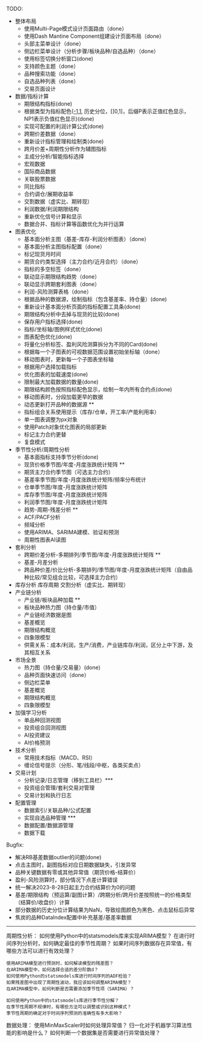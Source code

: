 TODO:

- 整体布局
    - 使用Multi-Page模式设计页面路由（done）
    - 使用Dash Mantine Component组建设计页面布局（done）
    - 头部主菜单设计（done）
    - 侧边栏菜单设计（分析步骤/板块品种/自选品种）（done）
    - 使用标签切换分析窗口(done)
    - 支持颜色主题（done）
    - 品种搜索功能（done）
    - 自选品种列表（done）
    - 交易页面设计
- 数据/指标计算
    - 期限结构指标(done)
    - 根据类型为指标配色([-1,1](NP1), 历史分位，[]0,1]，后缀P表示正值红色显示，NP1表示负值红色显示)(done)
    - 实现可配置的利润计算公式(done)
    - 跨期价差数据（done）
    - 重新设计指标管理和绘制类(done)
    - 跨月价差+周期性分析作为辅图指标
    - 主成分分析/智能指标选择
    - 宏观数据
    - 国际商品数据
    - 关联股票数据
    - 同比指标
    - 合约调仓/展期收益率
    - 交割数据（虚实比、期转现）
    - 利润数据/利润期限结构
    - 重新优化信号计算和显示
    - 数据合并、指标计算等函数优化为并行运算
- 图表优化
    - 基本面分析主图（基差-库存-利润分析图表）（done）
    - 基本面分析主图指标配置（done）
    - 标记现货月时间
    - 期货合约类型选择（主力合约/近月合约）（done）
    - 指标的多空标签（done）
    - 联动显示期限结构趋势（done）
    - 联动显示跨期套利图表（done）
    - 利润-风险测算表格（done）
    - 根据品种的数据源，绘制指标（包含基差率、持仓量）(done)
    - 重新设计基本面分析页面的指标配置工具条(done)
    - 期限结构分析中去掉与现货的比较(done)
    - 保存用户指标选择(done)
    - 指标/坐标轴/图例样式优化(done)
    - 图表配色优化(done)    
    - 将量化分析标签、盈利风险测算拆分为不同的Card(done)
    - 根据每一个子图表的可视数据范围设置初始坐标轴（done）
    - 移动图表时，更新每一个子图表坐标轴
    - 根据用户选择加载指标
    - 优化图表的加载速度(done)
    - 限制最大加载数据的数量(done)
    - 期限结构颜色按照指标配色显示，绘制一年内所有合约点(done)
    - 移动图表时，分段加载更早的数据
    - 动态更新打开品种的数据源 **
    - 指标组合关系使用提示（库存/仓单，开工率/产能利用率）
    - 单一图表调整为px对象
    - 使用Patch对象优化图表的局部更新
    - 标记主力合约更替
    - 复盘模式
- 季节性分析/周期性分析
    - 基本面指标支持季节分析(done)
    - 现货价格季节图/年度-月度涨跌统计矩阵 **
    - 期货主力合约季节图（可选主力合约）
    - 基差率季节图/年度-月度涨跌统计矩阵/频率分布统计
    - 仓单季节图/年度-月度涨跌统计矩阵
    - 库存季节图/年度-月度涨跌统计矩阵
    - 利润季节图/年度-月度涨跌统计矩阵
    - 趋势-周期-残差分析 **
    - ACF/PACF分析
    - 频域分析
    - 使用ARIMA、SARIMA建模、验证和预测
    - 周期性图表AI读图
- 套利分析
    - 跨期价差分析-多期排列/季节图/年度-月度涨跌统计矩阵 **
    - 基差-月差分析
    - 跨品种价差/价比分析-多期排列/季节图/年度-月度涨跌统计矩阵（自由品种比较/常见组合比较，可选择主力合约）
- 库存分析
    库存周期
    交割分析（虚实比、期转现）
- 产业链分析
    - 产业链/板块品种加载 **
    - 板块品种热力图（持仓量/市值）
    - 产业链经济数据是图
    - 基差概览
    - 期限结构概览
    - 四象限模型
    - 供需关系：成本/利润，生产/消费，产业链库存/利润，区分上中下游，及其相互关系
- 市场全景
    - 热力图（持仓量/交易量）(done)
    - 品种页面快速访问（done）
    - 侧边栏菜单
    - 基差概览
    - 期限结构概览    
    - 四象限模型    
- 加强学习分析
    - 单品种回测视图
    - 投资组合回测视图
    - AI投资建议
    - AI价格预测
- 技术分析
    - 常用技术指标（MACD、RSI）
    - 缠论信号提示（分形、笔/线段/中枢，各类买卖点）
- 交易计划
    - 分析记录/日志管理（移到工具栏）***
    - 投资组合管理/套利交易对管理
    - 交易计划和执行日志
- 配置管理
    - 数据索引/关联品种/公式配置
    - 实现自选品种管理 ***
    - 数据配置/数据源管理
    - 数据下载

Bugfix:
- 解决RB基差数据outlier的问题(done)
- 点击主图时，副图指标对应日期数据缺失，引发异常
- 品种关键数据有零或其他异常值（期货价格-结算价）
- 盈利-风险测算时，部分情况下点差计算错误
- 统一解决2023-8-28日起主力合约结算价为0的问题
- 基差/期限结构（预运算/副图计算）/跨期分析/跨月价差按照统一的价格类型（结算价/收盘价）计算
- 部分数据的历史分位计算结果为NaN，导致绘图颜色为黑色、点击鼠标后异常
- 焦炭的品种DataIndex配置中补充基差/基差率数据

-------------------
周期性分析：
    如何使用Python中的statsmodels库来实现ARIMA模型？
    在进行时间序列分析时，如何确定最佳的季节性周期？
    如果时间序列数据存在异常值，有哪些方法可以进行有效处理？

    使用ARIMA模型进行预测时，如何解读模型的残差图？
    在ARIMA模型中，如何选择合适的差分阶数d？
    如何使用Python的statsmodels库进行时间序列的ADF检验？
    如果残差图中出现了周期性波动，我应该如何调整ARIMA模型？
    在ARIMA模型中，如何判断是否需要添加季节性项（SARIMA）？

    如何使用Python中的statsmodels库进行季节性分解？
    在季节性周期不规律时，有哪些方法可以调整或识别这种模式？
    季节性周期的确定对于时间序列预测的准确性有多大影响？

数据处理：
    使用MinMaxScaler时如何处理异常值？
    归一化对于机器学习算法性能的影响是什么？
    如何判断一个数据集是否需要进行异常值处理？
